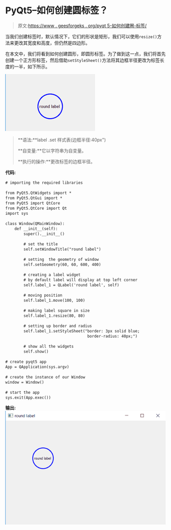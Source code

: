 # PyQt5–如何创建圆标签？

> 原文:[https://www . geesforgeks . org/pyqt 5-如何创建圈-标签/](https://www.geeksforgeeks.org/pyqt5-how-to-create-circle-label/)

当我们创建标签时，默认情况下，它们的形状是矩形，我们可以使用`resize()`方法来更改其宽度和高度，但仍然是四边形。

在本文中，我们将看到如何创建圆形，即圆形标签。为了做到这一点，我们将首先创建一个正方形标签，然后借助`setStyleSheet()`方法将其边框半径更改为标签长度的一半，如下所示。

![pyqt-round-label](img/e56a41bac982e6e687c2da9c07ca2d16.png)

> **语法:**label .set 样式表(边框半径:40px")
> 
> **自变量:**它以字符串为自变量。
> 
> **执行的操作:**更改标签的边框半径。

**代码:**

```
# importing the required libraries

from PyQt5.QtWidgets import * 
from PyQt5.QtGui import * 
from PyQt5 import QtCore
from PyQt5.QtCore import Qt
import sys

class Window(QMainWindow):
    def __init__(self):
        super().__init__()

        # set the title
        self.setWindowTitle("round label")

        # setting  the geometry of window
        self.setGeometry(60, 60, 600, 400)

        # creating a label widget
        # by default label will display at top left corner
        self.label_1 = QLabel('round label', self)

        # moving position
        self.label_1.move(100, 100)

        # making label square in size
        self.label_1.resize(80, 80)

        # setting up border and radius
        self.label_1.setStyleSheet("border: 3px solid blue;
                                    border-radius: 40px;")

        # show all the widgets
        self.show()

# create pyqt5 app
App = QApplication(sys.argv)

# create the instance of our Window
window = Window()

# start the app
sys.exit(App.exec())
```

**输出:**
![pyqt-circle-QLabel](img/b20c5af938b2187750d3bc215d566a21.png)
